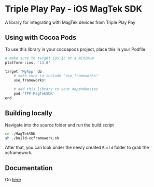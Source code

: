 # Triple Play Pay - iOS MagTek SDK

A library for integrating with MagTek devices from Triple Play Pay

## Using with Cocoa Pods
To use this library in your cocoapods project, place this in your Podfile
```sh
# make sure to target iOS 13 at a minimum
platform :ios, '13.0' 

target 'MyApp' do
    # make sure to include 'use_frameworks!'
    use_frameworks!

    # add this library to your dependencies
    pod 'TPP-MagTekSDK'
end
```

## Building locally
Navigate into the source folder and run the build script
```sh
cd ./MagTekSDK
sh ./build-xcframework.sh
```
After that, you can look under the newly created `Build` folder to grab the xcframework.

## Documentation
Go [here](Docs/MagTekCardReader.md)
